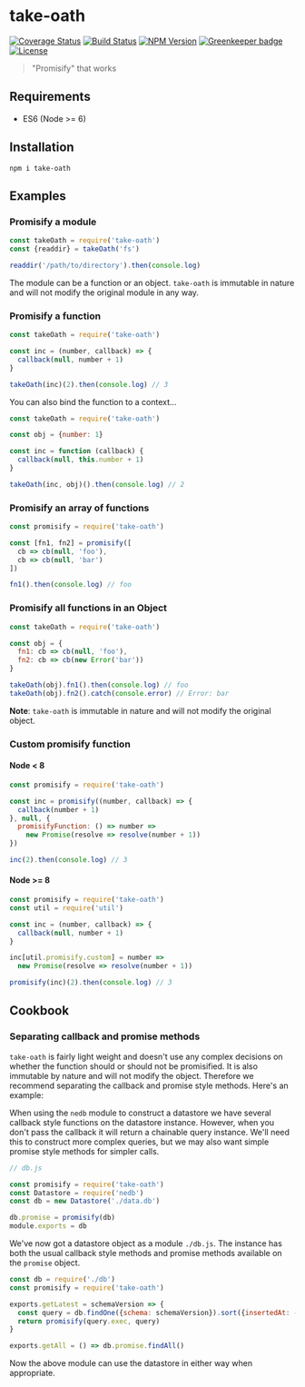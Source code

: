 # take-oath

[![Coverage Status](https://img.shields.io/coveralls/johngeorgewright/take-oath/master.svg?style=flat-square)](https://coveralls.io/github/johngeorgewright/take-oath?branch=master)
[![Build Status](https://img.shields.io/travis/johngeorgewright/take-oath/master.svg?style=flat-square)](https://travis-ci.org/johngeorgewright/take-oath)
[![NPM Version](https://img.shields.io/npm/v/take-oath.svg?style=flat-square)](https://www.npmjs.com/package/take-oath)
[![Greenkeeper badge](https://badges.greenkeeper.io/johngeorgewright/take-oath.svg)](https://greenkeeper.io/)
[![License](https://img.shields.io/npm/l/take-oath.svg?style=flat-square)](https://github.com/johngeorgewright/take-oath/blob/master/LICENSE)


> "Promisify" that works

## Requirements

- ES6 (Node >= 6)

## Installation

```
npm i take-oath
```

## Examples

### Promisify a module

```javascript
const takeOath = require('take-oath')
const {readdir} = takeOath('fs')

readdir('/path/to/directory').then(console.log)
```

The module can be a function or an object. `take-oath` is immutable in nature
and will not modify the original module in any way.

### Promisify a function

```javascript
const takeOath = require('take-oath')

const inc = (number, callback) => {
  callback(null, number + 1)
}

takeOath(inc)(2).then(console.log) // 3
```

You can also bind the function to a context...

```javascript
const takeOath = require('take-oath')

const obj = {number: 1}

const inc = function (callback) {
  callback(null, this.number + 1)
}

takeOath(inc, obj)().then(console.log) // 2
```

### Promisify an array of functions

```javascript
const promisify = require('take-oath')

const [fn1, fn2] = promisify([
  cb => cb(null, 'foo'),
  cb => cb(null, 'bar')
])

fn1().then(console.log) // foo
```

### Promisify all functions in an Object

```javascript
const takeOath = require('take-oath')

const obj = {
  fn1: cb => cb(null, 'foo'),
  fn2: cb => cb(new Error('bar'))
}

takeOath(obj).fn1().then(console.log) // foo
takeOath(obj).fn2().catch(console.error) // Error: bar
```

**Note**: `take-oath` is immutable in nature and will not modify the original
object.

### Custom promisify function

#### Node < 8

```javascript
const promisify = require('take-oath')

const inc = promisify((number, callback) => {
  callback(number + 1)
}, null, {
  promisifyFunction: () => number =>
    new Promise(resolve => resolve(number + 1))
})

inc(2).then(console.log) // 3
```

#### Node >= 8

```javascript
const promisify = require('take-oath')
const util = require('util')

const inc = (number, callback) => {
  callback(null, number + 1)
}

inc[util.promisify.custom] = number =>
  new Promise(resolve => resolve(number + 1))

promisify(inc)(2).then(console.log) // 3
```

## Cookbook

### Separating callback and promise methods

`take-oath` is fairly light weight and doesn't use any complex decisions on
whether the function should or should not be promisified. It is also immutable
by nature and will not modify the object. Therefore we recommend separating the
callback and promise style methods. Here's an example:

When using the `nedb` module to construct a datastore we have several callback
style functions on the datastore instance. However, when you don't pass the
callback it will return a chainable query instance. We'll need this to construct
more complex queries, but we may also want simple promise style methods for
simpler calls.

```javascript
// db.js

const promisify = require('take-oath')
const Datastore = require('nedb')
const db = new Datastore('./data.db')

db.promise = promisify(db)
module.exports = db
```

We've now got a datastore object as a module `./db.js`. The instance has both
the usual callback style methods and promise methods available on the `promise`
object.

```javascript
const db = require('./db')
const promisify = require('take-oath')

exports.getLatest = schemaVersion => {
  const query = db.findOne({schema: schemaVersion}).sort({insertedAt: -1})
  return promisify(query.exec, query)
}

exports.getAll = () => db.promise.findAll()
```

Now the above module can use the datastore in either way when appropriate.
